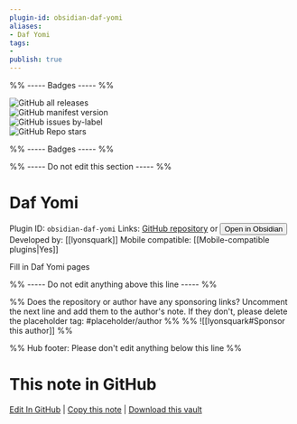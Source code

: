 ```yaml
---
plugin-id: obsidian-daf-yomi
aliases:
- Daf Yomi
tags: 
- 
publish: true
---
```


%% ----- Badges ----- %%

![GitHub all releases](https://img.shields.io/github/downloads/lyonsquark/obsidian-daf-yomi/total?color=573E7A&logo=github&style=for-the-badge)   
![GitHub manifest version](https://img.shields.io/github/manifest-json/v/lyonsquark/obsidian-daf-yomi?color=573E7A&logo=github&style=for-the-badge)   
![GitHub issues by-label](https://img.shields.io/github/issues/lyonsquark/obsidian-daf-yomi/help%20wanted?color=573E7A&logo=github&style=for-the-badge)   
![GitHub Repo stars](https://img.shields.io/github/stars/lyonsquark/obsidian-daf-yomi?color=573E7A&logo=github&style=for-the-badge)

%% ----- Badges ----- %%

%% ----- Do not edit this section ----- %%

# Daf Yomi

Plugin ID: `obsidian-daf-yomi`
Links: [GitHub repository](https://github.com/lyonsquark/obsidian-daf-yomi) or [<button id=HH>Open in Obsidian</button>](obsidian://goto-plugin?id=obsidian-daf-yomi)
Developed by: [[lyonsquark]]
Mobile compatible: [[Mobile-compatible plugins|Yes]]

Fill in Daf Yomi pages

%% ----- Do not edit anything above this line ----- %% 

%% Does the repository or author have any sponsoring links? Uncomment the next line and add them to the author's note. If they don't, please delete the placeholder tag: #placeholder/author %%
%% ![[lyonsquark#Sponsor this author]] %%

%% Hub footer: Please don't edit anything below this line %%

# This note in GitHub

<span class="git-footer">[Edit In GitHub](https://github.dev/obsidian-community/obsidian-hub/blob/main/02%20-%20Community%20Expansions/02.05%20All%20Community%20Expansions/Plugins/obsidian-daf-yomi.md "git-hub-edit-note") | [Copy this note](https://raw.githubusercontent.com/obsidian-community/obsidian-hub/main/02%20-%20Community%20Expansions/02.05%20All%20Community%20Expansions/Plugins/obsidian-daf-yomi.md "git-hub-copy-note") | [Download this vault](https://github.com/obsidian-community/obsidian-hub/archive/refs/heads/main.zip "git-hub-download-vault") </span>